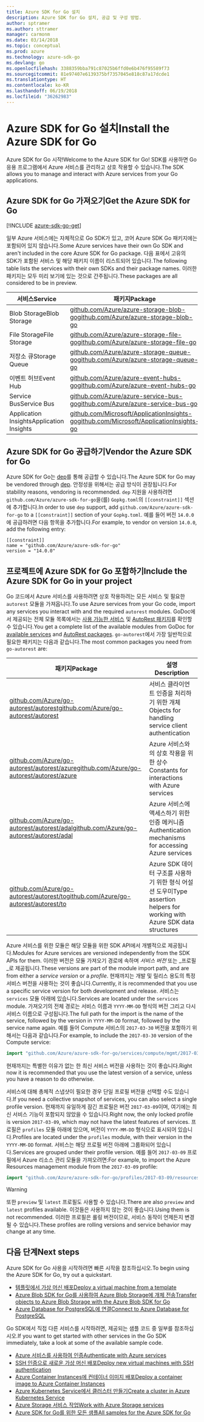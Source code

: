 ```yaml
---
title: Azure SDK for Go 설치
description: Azure SDK for Go 설치, 공급 및 구성 방법.
author: sptramer
ms.author: sttramer
manager: carmonm
ms.date: 03/14/2018
ms.topic: conceptual
ms.prod: azure
ms.technology: azure-sdk-go
ms.devlang: go
ms.openlocfilehash: 3388359bba791c87025b6ffd0e6b476f95589f73
ms.sourcegitcommit: 81e97407e6139375bf7357045e818c87a17dcde1
ms.translationtype: HT
ms.contentlocale: ko-KR
ms.lasthandoff: 06/19/2018
ms.locfileid: "36262983"
---
```

# <a name="install-the-azure-sdk-for-go"></a><span data-ttu-id="bb74e-103">Azure SDK for Go 설치</span><span class="sxs-lookup"><span data-stu-id="bb74e-103">Install the Azure SDK for Go</span></span>

<span data-ttu-id="bb74e-104">Azure SDK for Go 시작!</span><span class="sxs-lookup"><span data-stu-id="bb74e-104">Welcome to the Azure SDK for Go!</span></span> <span data-ttu-id="bb74e-105">SDK를 사용하면 Go 응용 프로그램에서 Azure 서비스를 관리하고 상호 작용할 수 있습니다.</span><span class="sxs-lookup"><span data-stu-id="bb74e-105">The SDK allows you to manage and interact with Azure services from your Go applications.</span></span>

## <a name="get-the-azure-sdk-for-go"></a><span data-ttu-id="bb74e-106">Azure SDK for Go 가져오기</span><span class="sxs-lookup"><span data-stu-id="bb74e-106">Get the Azure SDK for Go</span></span>

[!INCLUDE [azure-sdk-go-get](includes/azure-sdk-go-get.md)]

<span data-ttu-id="bb74e-107">일부 Azure 서비스에는 자체적으로 Go SDK가 있고, 코어 Azure SDK Go 패키지에는 포함되어 있지 않습니다.</span><span class="sxs-lookup"><span data-stu-id="bb74e-107">Some Azure services have their own Go SDK and aren't included in the core Azure SDK for Go package.</span></span> <span data-ttu-id="bb74e-108">다음 표에서 고유의 SDK가 포함된 서비스 및 해당 패키지 이름이 리스트되어 있습니다.</span><span class="sxs-lookup"><span data-stu-id="bb74e-108">The following table lists the services with their own SDKs and their package names.</span></span> <span data-ttu-id="bb74e-109">이러한 패키지는 모두 미리 보기에 있는 것으로 간주됩니다.</span><span class="sxs-lookup"><span data-stu-id="bb74e-109">These packages are all considered to be in preview.</span></span>

| <span data-ttu-id="bb74e-110">서비스</span><span class="sxs-lookup"><span data-stu-id="bb74e-110">Service</span></span> | <span data-ttu-id="bb74e-111">패키지</span><span class="sxs-lookup"><span data-stu-id="bb74e-111">Package</span></span> |
|---------|---------|
| <span data-ttu-id="bb74e-112">Blob Storage</span><span class="sxs-lookup"><span data-stu-id="bb74e-112">Blob Storage</span></span> | [<span data-ttu-id="bb74e-113">github.com/Azure/azure-storage-blob-go</span><span class="sxs-lookup"><span data-stu-id="bb74e-113">github.com/Azure/azure-storage-blob-go</span></span>](https://github.com/Azure/azure-storage-blob-go) |
| <span data-ttu-id="bb74e-114">File Storage</span><span class="sxs-lookup"><span data-stu-id="bb74e-114">File Storage</span></span> | [<span data-ttu-id="bb74e-115">github.com/Azure/azure-storage-file-go</span><span class="sxs-lookup"><span data-stu-id="bb74e-115">github.com/Azure/azure-storage-file-go</span></span>](https://github.com/Azure/azure-storage-file-go) |
| <span data-ttu-id="bb74e-116">저장소 큐</span><span class="sxs-lookup"><span data-stu-id="bb74e-116">Storage Queue</span></span> | [<span data-ttu-id="bb74e-117">github.com/Azure/azure-storage-queue-go</span><span class="sxs-lookup"><span data-stu-id="bb74e-117">github.com/Azure/azure-storage-queue-go</span></span>](https://github.com/Azure/azure-storage-queue-go) |
| <span data-ttu-id="bb74e-118">이벤트 허브</span><span class="sxs-lookup"><span data-stu-id="bb74e-118">Event Hub</span></span> | [<span data-ttu-id="bb74e-119">github.com/Azure/azure-event-hubs-go</span><span class="sxs-lookup"><span data-stu-id="bb74e-119">github.com/Azure/azure-event-hubs-go</span></span>](https://github.com/Azure/azure-event-hubs-go) |
| <span data-ttu-id="bb74e-120">Service Bus</span><span class="sxs-lookup"><span data-stu-id="bb74e-120">Service Bus</span></span> | [<span data-ttu-id="bb74e-121">github.com/Azure/azure-service-bus-go</span><span class="sxs-lookup"><span data-stu-id="bb74e-121">github.com/Azure/azure-service-bus-go</span></span>](https://github.com/Azure/azure-service-bus-go) |
| <span data-ttu-id="bb74e-122">Application Insights</span><span class="sxs-lookup"><span data-stu-id="bb74e-122">Application Insights</span></span> | [<span data-ttu-id="bb74e-123">github.com/Microsoft/ApplicationInsights-go</span><span class="sxs-lookup"><span data-stu-id="bb74e-123">github.com/Microsoft/ApplicationInsights-go</span></span>](https://github.com/Microsoft/ApplicationInsights-go) |

## <a name="vendor-the-azure-sdk-for-go"></a><span data-ttu-id="bb74e-124">Azure SDK for Go 공급하기</span><span class="sxs-lookup"><span data-stu-id="bb74e-124">Vendor the Azure SDK for Go</span></span>

<span data-ttu-id="bb74e-125">Azure SDK for Go는 [dep](https://github.com/golang/dep)를 통해 공급할 수 있습니다.</span><span class="sxs-lookup"><span data-stu-id="bb74e-125">The Azure SDK for Go may be vendored through [dep](https://github.com/golang/dep).</span></span> <span data-ttu-id="bb74e-126">안정성을 위해서는 공급 방식이 권장됩니다.</span><span class="sxs-lookup"><span data-stu-id="bb74e-126">For stability reasons, vendoring is recommended.</span></span> <span data-ttu-id="bb74e-127">`dep` 지원을 사용하려면 `github.com/Azure/azure-sdk-for-go`을(를) `Gopkg.toml`의 `[[constraint]]` 섹션에 추가합니다.</span><span class="sxs-lookup"><span data-stu-id="bb74e-127">In order to use `dep` support, add `github.com/Azure/azure-sdk-for-go` to a `[[constraint]]` section of your `Gopkg.toml`.</span></span> <span data-ttu-id="bb74e-128">예를 들어 버전 `14.0.0`에 공급하려면 다음 항목을 추가합니다.</span><span class="sxs-lookup"><span data-stu-id="bb74e-128">For example, to vendor on version `14.0.0`, add the following entry:</span></span>

```
[[constraint]]
name = "github.com/Azure/azure-sdk-for-go"
version = "14.0.0"
```

## <a name="include-the-azure-sdk-for-go-in-your-project"></a><span data-ttu-id="bb74e-129">프로젝트에 Azure SDK for Go 포함하기</span><span class="sxs-lookup"><span data-stu-id="bb74e-129">Include the Azure SDK for Go in your project</span></span>

<span data-ttu-id="bb74e-130">Go 코드에서 Azure 서비스를 사용하려면 상호 작용하려는 모든 서비스 및 필요한 `autorest` 모듈을 가져옵니다.</span><span class="sxs-lookup"><span data-stu-id="bb74e-130">To use Azure services from your Go code, import any services you interact with and the required `autorest` modules.</span></span>
<span data-ttu-id="bb74e-131">GoDoc에서 제공되는 전체 모듈 목록에서는 [사용 가능한 서비스](https://godoc.org/github.com/Azure/azure-sdk-for-go) 및 [AutoRest 패키지](https://godoc.org/github.com/Azure/go-autorest)를 확인할 수 있습니다.</span><span class="sxs-lookup"><span data-stu-id="bb74e-131">You get a complete list of the available modules from GoDoc for [available services](https://godoc.org/github.com/Azure/azure-sdk-for-go) and [AutoRest packages](https://godoc.org/github.com/Azure/go-autorest).</span></span> <span data-ttu-id="bb74e-132">`go-autorest`에서 가장 일반적으로 필요한 패키지는 다음과 같습니다.</span><span class="sxs-lookup"><span data-stu-id="bb74e-132">The most common packages you need from `go-autorest` are:</span></span>

| <span data-ttu-id="bb74e-133">패키지</span><span class="sxs-lookup"><span data-stu-id="bb74e-133">Package</span></span> | <span data-ttu-id="bb74e-134">설명</span><span class="sxs-lookup"><span data-stu-id="bb74e-134">Description</span></span> |
|---------|-------------|
| <span data-ttu-id="bb74e-135">[github.com/Azure/go-autorest/autorest][autorest]</span><span class="sxs-lookup"><span data-stu-id="bb74e-135">[github.com/Azure/go-autorest/autorest][autorest]</span></span> | <span data-ttu-id="bb74e-136">서비스 클라이언트 인증을 처리하기 위한 개체</span><span class="sxs-lookup"><span data-stu-id="bb74e-136">Objects for handling service client authentication</span></span> |
| <span data-ttu-id="bb74e-137">[github.com/Azure/go-autorest/autorest/azure][autorest/azure]</span><span class="sxs-lookup"><span data-stu-id="bb74e-137">[github.com/Azure/go-autorest/autorest/azure][autorest/azure]</span></span> | <span data-ttu-id="bb74e-138">Azure 서비스와의 상호 작용을 위한 상수</span><span class="sxs-lookup"><span data-stu-id="bb74e-138">Constants for interactions with Azure services</span></span> |
| <span data-ttu-id="bb74e-139">[github.com/Azure/go-autorest/autorest/adal][autorest/adal]</span><span class="sxs-lookup"><span data-stu-id="bb74e-139">[github.com/Azure/go-autorest/autorest/adal][autorest/adal]</span></span> | <span data-ttu-id="bb74e-140">Azure 서비스에 액세스하기 위한 인증 메커니즘</span><span class="sxs-lookup"><span data-stu-id="bb74e-140">Authentication mechanisms for accessing Azure services</span></span> |
| <span data-ttu-id="bb74e-141">[github.com/Azure/go-autorest/autorest/to][autorest/to]</span><span class="sxs-lookup"><span data-stu-id="bb74e-141">[github.com/Azure/go-autorest/autorest/to][autorest/to]</span></span> | <span data-ttu-id="bb74e-142">Azure SDK 데이터 구조를 사용하기 위한 형식 어설션 도우미</span><span class="sxs-lookup"><span data-stu-id="bb74e-142">Type assertion helpers for working with Azure SDK data structures</span></span> |

[autorest]: https://godoc.org/github.com/Azure/go-autorest/autorest
[autorest/azure]: https://godoc.org/github.com/Azure/go-autorest/autorest/azure
[autorest/adal]: https://godoc.org/github.com/Azure/go-autorest/autorest/adal
[autorest/to]: https://godoc.org/github.com/Azure/go-autorest/autorest/to

<span data-ttu-id="bb74e-143">Azure 서비스를 위한 모듈은 해당 모듈을 위한 SDK API에서 개별적으로 제공됩니다.</span><span class="sxs-lookup"><span data-stu-id="bb74e-143">Modules for Azure services are versioned independently from the SDK APIs for them.</span></span> <span data-ttu-id="bb74e-144">이러한 버전은 모듈 가져오기 경로에 속하며 _서비스 버전_ 또는 _프로필_로 제공됩니다.</span><span class="sxs-lookup"><span data-stu-id="bb74e-144">These versions are part of the module import path, and are from either a _service version_ or a _profile_.</span></span> <span data-ttu-id="bb74e-145">현재까지는 개발 및 릴리스 용도의 특정 서비스 버전을 사용하는 것이 좋습니다.</span><span class="sxs-lookup"><span data-stu-id="bb74e-145">Currently, it is recommended that you use a specific service version for both development and release.</span></span> <span data-ttu-id="bb74e-146">서비스는 `services` 모듈 아래에 있습니다.</span><span class="sxs-lookup"><span data-stu-id="bb74e-146">Services are located under the `services` module.</span></span> <span data-ttu-id="bb74e-147">가져오기의 전체 경로는 서비스 이름과 `YYYY-MM-DD` 형식의 버전 그리고 다시 서비스 이름으로 구성됩니다.</span><span class="sxs-lookup"><span data-stu-id="bb74e-147">The full path for the import is the name of the service, followed by the version in `YYYY-MM-DD` format, followed by the service name again.</span></span> <span data-ttu-id="bb74e-148">예를 들어 Compute 서비스의 `2017-03-30` 버전을 포함하기 위해서는 다음과 같습니다.</span><span class="sxs-lookup"><span data-stu-id="bb74e-148">For example, to include the `2017-03-30` version of the Compute service:</span></span>

```go
import "github.com/Azure/azure-sdk-for-go/services/compute/mgmt/2017-03-30/compute"
```

<span data-ttu-id="bb74e-149">현재까지는 특별한 이유가 없는 한 최신 서비스 버전을 사용하는 것이 좋습니다.</span><span class="sxs-lookup"><span data-stu-id="bb74e-149">Right now it is recommended that you use the latest version of a service, unless you have a reason to do otherwise.</span></span>

<span data-ttu-id="bb74e-150">서비스에 대해 총체적 스냅샷이 필요한 경우 단일 프로필 버전을 선택할 수도 있습니다.</span><span class="sxs-lookup"><span data-stu-id="bb74e-150">If you need a collective snapshot of services, you can also select a single profile version.</span></span> <span data-ttu-id="bb74e-151">현재까지 유일하게 잠긴 프로필은 버전 `2017-03-09`이며, 여기에는 최신 서비스 기능이 포함되지 않았을 수 있습니다.</span><span class="sxs-lookup"><span data-stu-id="bb74e-151">Right now, the only locked profile is version `2017-03-09`, which may not have the latest features of services.</span></span> <span data-ttu-id="bb74e-152">프로필은 `profiles` 모듈 아래에 있으며, 버전이 `YYYY-MM-DD` 형식으로 표시되어 있습니다.</span><span class="sxs-lookup"><span data-stu-id="bb74e-152">Profiles are located under the `profiles` module, with their version in the `YYYY-MM-DD` format.</span></span> <span data-ttu-id="bb74e-153">서비스는 해당 프로필 버전 아래에 그룹화되어 있습니다.</span><span class="sxs-lookup"><span data-stu-id="bb74e-153">Services are grouped under their profile version.</span></span> <span data-ttu-id="bb74e-154">예를 들어 `2017-03-09` 프로필에서 Azure 리소스 관리 모듈을 가져오려면:</span><span class="sxs-lookup"><span data-stu-id="bb74e-154">For example, to import the Azure Resources management module from the `2017-03-09` profile:</span></span>

```go
import "github.com/Azure/azure-sdk-for-go/profiles/2017-03-09/resources/mgmt/resources"
```

> [!WARNING]
> <span data-ttu-id="bb74e-155">또한 `preview` 및 `latest` 프로필도 사용할 수 있습니다.</span><span class="sxs-lookup"><span data-stu-id="bb74e-155">There are also `preview` and `latest` profiles available.</span></span> <span data-ttu-id="bb74e-156">이것들은 사용하지 않는 것이 좋습니다.</span><span class="sxs-lookup"><span data-stu-id="bb74e-156">Using them is not recommended.</span></span> <span data-ttu-id="bb74e-157">이러한 프로필은 롤링 버전이므로, 서비스 동작이 언제든지 변경될 수 있습니다.</span><span class="sxs-lookup"><span data-stu-id="bb74e-157">These profiles are rolling versions and service behavior may change at any time.</span></span>

## <a name="next-steps"></a><span data-ttu-id="bb74e-158">다음 단계</span><span class="sxs-lookup"><span data-stu-id="bb74e-158">Next steps</span></span>

<span data-ttu-id="bb74e-159">Azure SDK for Go 사용을 시작하려면 빠른 시작을 참조하십시오.</span><span class="sxs-lookup"><span data-stu-id="bb74e-159">To begin using the Azure SDK for Go, try out a quickstart.</span></span>

* [<span data-ttu-id="bb74e-160">템플릿에서 가상 머신 배포</span><span class="sxs-lookup"><span data-stu-id="bb74e-160">Deploy a virtual machine from a template</span></span>](azure-sdk-go-qs-vm.md)
* [<span data-ttu-id="bb74e-161">Azure Blob SDK for Go를 사용하여 Azure Blob Storage에 개체 전송</span><span class="sxs-lookup"><span data-stu-id="bb74e-161">Transfer objects to Azure Blob Storage with the Azure Blob SDK for Go</span></span>](/azure/storage/blobs/storage-quickstart-blobs-go?toc=%2fgo%2fazure%2ftoc.json)
* [<span data-ttu-id="bb74e-162">Azure Database for PostgreSQL에 연결</span><span class="sxs-lookup"><span data-stu-id="bb74e-162">Connect to Azure Database for PostgreSQL</span></span>](/azure/postgresql/connect-go?toc=%2fgo%2fazure%2ftoc.json)

<span data-ttu-id="bb74e-163">Go SDK에서 직접 다른 서비스를 시작하려면, 제공되는 샘플 코드 중 일부를 참조하십시오.</span><span class="sxs-lookup"><span data-stu-id="bb74e-163">If you want to get started with other services in the Go SDK immediately, take a look at some of the available sample code.</span></span>

* [<span data-ttu-id="bb74e-164">Azure 서비스를 사용하여 인증</span><span class="sxs-lookup"><span data-stu-id="bb74e-164">Authenticate with Azure services</span></span>](https://github.com/Azure-Samples/azure-sdk-for-go-samples/tree/master/iam)
* [<span data-ttu-id="bb74e-165">SSH 인증으로 새로운 가상 머신 배포</span><span class="sxs-lookup"><span data-stu-id="bb74e-165">Deploy new virtual machines with SSH authentication</span></span>](https://github.com/Azure-Samples/azure-sdk-for-go-samples/tree/master/compute)
* [<span data-ttu-id="bb74e-166">Azure Container Instances에 컨테이너 이미지 배포</span><span class="sxs-lookup"><span data-stu-id="bb74e-166">Deploy a container image to Azure Container Instances</span></span>](https://github.com/Azure-Samples/azure-sdk-for-go-samples/tree/master/containerinstance)
* [<span data-ttu-id="bb74e-167">Azure Kubernetes Service에서 클러스터 만들기</span><span class="sxs-lookup"><span data-stu-id="bb74e-167">Create a cluster in Azure Kubernetes Service</span></span>](https://github.com/Azure-Samples/azure-sdk-for-go-samples/tree/master/containerservice)
* [<span data-ttu-id="bb74e-168">Azure Storage 서비스 작업</span><span class="sxs-lookup"><span data-stu-id="bb74e-168">Work with Azure Storage services</span></span>](https://github.com/Azure-Samples/azure-sdk-for-go-samples/tree/master/storage)
* [<span data-ttu-id="bb74e-169">Azure SDK for Go를 위한 모든 샘플</span><span class="sxs-lookup"><span data-stu-id="bb74e-169">All samples for the Azure SDK for Go</span></span>](https://github.com/azure-samples/azure-sdk-for-go-samples)
